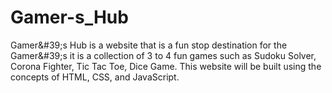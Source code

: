 # Gamer-s_Hub
Gamer&amp;#39;s Hub is a website that is a fun stop destination for the Gamer&amp;#39;s it is a collection of 3 to 4 fun games such as Sudoku Solver, Corona Fighter, Tic Tac Toe, Dice Game. This website will be built using the concepts of HTML, CSS, and JavaScript.
